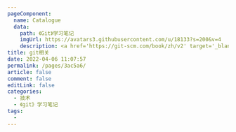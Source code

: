 ```yaml
---
pageComponent:
  name: Catalogue
  data:
    path: 《Git》学习笔记
    imgUrl: https://avatars3.githubusercontent.com/u/18133?s=200&v=4
    description: <a href='https://git-scm.com/book/zh/v2' target='_blank'>Git官网文档</a>的学习笔记，以官方文档为准。
title: git相关
date: 2022-04-06 11:07:57
permalink: /pages/3ac5a6/
article: false
comment: false
editLink: false
categories:
  - 技术
  - 《git》学习笔记
tags:
  - 
---
```

